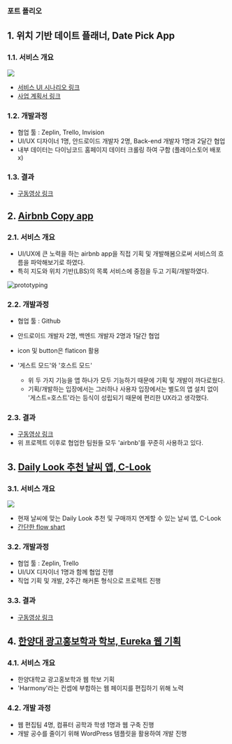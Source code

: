 ### 포트 폴리오

## 1. 위치 기반 데이트 플래너, Date Pick App

### 1.1. 서비스 개요

![](https://ws4.sinaimg.cn/large/006tNbRwgy1fvliphexdwj30ih0q4nam.jpg)

- [서비스 UI 시나리오 링크](https://www.slideshare.net/jhlee0609/date-pick-ui)
- [사업 계획서 링크](https://www.slideshare.net/jhlee0609/date-pick)

### 1.2. 개발과정

- 협업 툴 : Zeplin, Trello, Invision
- UI/UX 디자이너 1명, 안드로이드 개발자 2명, Back-end 개발자 1명과 2달간 협업
- 내부 데이터는 다이닝코드 홈페이지 데이터 크롤링 하여 구함 (플레이스토어 배포 x)

### 1.3. 결과

- [구동영상 링크](https://www.youtube.com/watch?v=SYITRRx7P1A&feature=youtu.be)



## 2. [Airbnb Copy app](https://github.com/jhlee910609/Airbnb)

### 2.1. 서비스 개요

- UI/UX에 큰 노력을 하는 airbnb app을 직접 기획 및 개발해봄으로써 서비스의 흐름을 파악해보기로 하였다. 
- 특히 지도와 위치 기반(LBS)의 목록 서비스에 중점을 두고 기획/개발하였다.

![prototyping](https://ws3.sinaimg.cn/large/006tNbRwgy1fw1ubwr37cj31kw14c4ai.jpg)

### 2.2. 개발과정

- 협업 툴 : Github
- 안드로이드 개발자 2명, 백엔드 개발자 2명과 1달간 협업

- icon 및 button은 flaticon 활용
- '게스트 모드'와 '호스트 모드'
  - 위 두 가지 기능을 앱 하나가 모두 기능하기 때문에 기획 및 개발이 까다로웠다.
  - 기획/개발하는 입장에서는 그러하나 사용자 입장에서는 별도의 앱 설치 없이 '게스트=호스트'라는 등식이 성립되기 때문에 편리한 UX라고 생각했다.

### 2.3. 결과

- [구동영상 링크](https://www.youtube.com/watch?v=2XVoROcGZWc)
- 위 프로젝트 이후로 협업한 팀원들 모두 'airbnb'를 꾸준히 사용하고 있다.



## 3. **[Daily Look 추천 날씨 앱, C-Look](https://github.com/jhlee910609/android_app_CLOOK)**

### 3.1. 서비스 개요

![](https://camo.githubusercontent.com/f5c76f27b435b86712aab8b59fb956962858d01e/68747470733a2f2f7773342e73696e61696d672e636e2f6c617267652f303036744b66546367793166696e347734613077306a3330623430386777656e2e6a7067)

- 현재 날씨에 맞는 Daily Look 추천 및 구매까지 연계할 수 있는 날씨 앱, C-Look
- [간단한 flow shart](https://www.slideshare.net/jhlee0609/clook-application-flow-chart/1)

### 3.2. 개발과정

- 협업 툴 : Zeplin, Trello
- UI/UX 디자이너 1명과 함께 협업 진행
- 직업 기획 및 개발, 2주간 해커톤 형식으로 프로젝트 진행

### 3.3. 결과

- [구동영상 링크](https://www.youtube.com/watch?v=N0Khy7a2ZZQ)



## 4. [한양대 광고홍보학과 학보, Eureka 웹 기획](http://hyueureka.cafe24.com/2016/index.html)

### 4.1. 서비스 개요

- 한양대학교 광고홍보학과 웹 학보 기획
- 'Harmony'라는 컨셉에 부합하는 웹 페이지를 편집하기 위해 노력

### 4.2. 개발 과정

- 웹 편집팀 4명, 컴퓨터 공학과 학생 1명과 웹 구축 진행
- 개발 공수를 줄이기 위해 WordPress 템플릿을 활용하여 개발 진행
